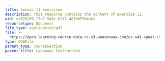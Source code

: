 ```yaml
---
title: Lesson 11 exercises
description: This resource contains the content of exercise 11.
uid: ab528200-17c7-940e-0117-48fdb57d4ab1
resourcetype: Document
file_type: application/pdf
file: >-
  https://open-learning-course-data-rc.s3.amazonaws.com/es-s41-speak-italian-with-your-mouth-full-spring-2012/ab52820017c7940e011748fdb57d4ab1_MITES_S41S12_Esercizi11.pdf
type: OCWFile
parent_type: CourseSection
parent_title: Language Instruction
---
```

